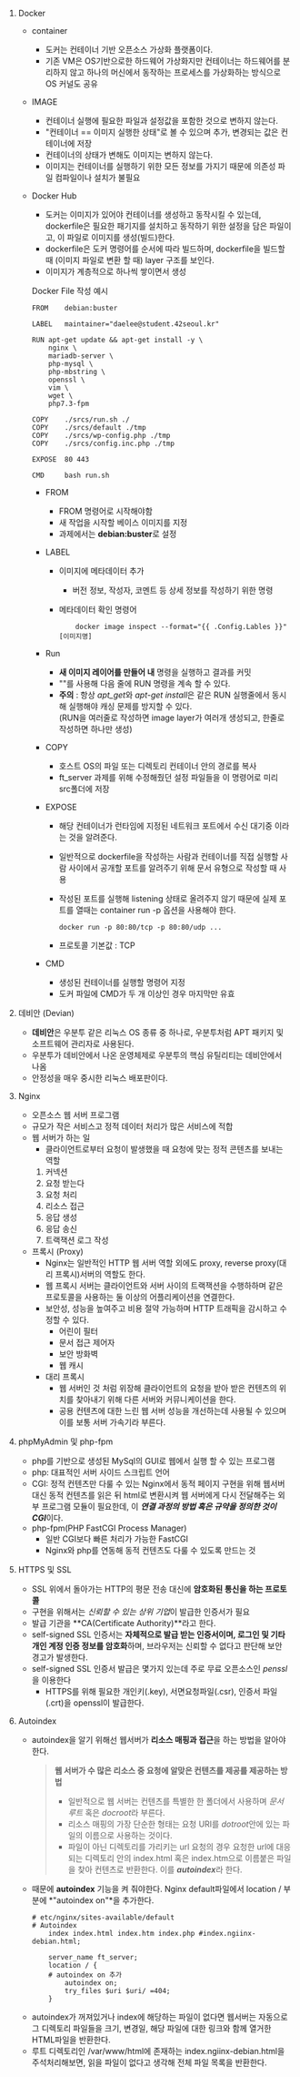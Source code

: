 1. Docker
	+ container
		+ 도커는 컨테이너 기반 오픈소스 가상화 플랫폼이다.
		+ 기존 VM은 OS기반으로한 하드웨어 가상화지만 컨테이너는 하드웨어를 분리하지 않고 하나의 머신에서 동작하는 프로세스를 가상화하는 방식으로 OS 커널도 공유
	+ IMAGE
		+ 컨테이너 실행에 필요한 파일과 설정값을 포함한 것으로 변하지 않는다.
		+ "컨테이너 == 이미지 실행한 상태"로 볼 수 있으며 추가, 변경되는 값은 컨테이너에 저장
		+ 컨테이너의 상태가 변해도 이미지는 변하지 않는다.
		+ 이미지는 컨테이너를 실행하기 위한 모든 정보를 가지기 때문에 의존성 파일 컴파일이나 설치가 불필요
	+ Docker Hub
		+ 도커는 이미지가 있어야 컨테이너를 생성하고 동작시킬 수 있는데, dockerfile은 필요한 패기지를 설치하고 동작하기 위한 설정을 담은 파일이고, 이 파일로 이미지를 생성(빌드)한다.
		+ dockerfile은 도커 명령어를 순서에 따라 빌드하며, dockerfile을 빌드할 때 (이미지 파일로 변환 할 때) layer 구조를 보인다.
		+ 이미지가 계층적으로 하나씩 쌓이면서 생성

		Docker File 작성 예시
		
		~~~
		FROM	debian:buster

		LABEL	maintainer="daelee@student.42seoul.kr"

		RUN	apt-get update && apt-get install -y \
			nginx \
			mariadb-server \
			php-mysql \
			php-mbstring \
			openssl \
			vim \
			wget \
			php7.3-fpm

		COPY	./srcs/run.sh ./
		COPY	./srcs/default ./tmp
		COPY	./srcs/wp-config.php ./tmp
		COPY	./srcs/config.inc.php ./tmp

		EXPOSE	80 443

		CMD 	bash run.sh
		~~~

		+ FROM
			+ FROM 명령어로 시작해야함
			+ 새 작업을 시작할 베이스 이미지를 지정
			+ 과제에서는 **debian:buster**로 설정
		+ LABEL
			+ 이미지에 메타데이터 추가
				+ 버전 정보, 작성자, 코멘트 등 상세 정보를 작성하기 위한 명령
			+ 메타데이터 확인 명령어

				~~~
					docker image inspect --format="{{ .Config.Lables }}" [이미지명]
				~~~
			
		+ Run
			+ **새 이미지 레이어를 만들어 내** 명령을 실행하고 결과를 커밋
			+ "\"를 사용해 다음 줄에 RUN 명령을 계속 할 수 있다.
			+ **주의** : 항상 *apt_get*와 *apt-get install*은 같은 RUN 실행줄에서 동시해 실행해야 캐싱 문제를 방지할 수 있다. </br>
			(RUN을 여러줄로 작성하면 image layer가 여러개 생성되고, 한줄로 작성하면 하나만 생성)
		+ COPY
			+ 호스트 OS의 파일 또는 디렉토리 컨테이너 안의 경로를 복사
			+ ft_server 과제를 위해 수정해줬던 설정 파일들을 이 명령어로 미리 src폴더에 저장
		+ EXPOSE
			+ 해당 컨테이너가 런타임에 지정된 네트워크 포트에서 수신 대기중 이라는 것을 알려준다.
			+ 일반적으로 dockerfile을 작성하는 사람과 컨테이너를 직접 실행할 사람 사이에서 공개할 포트를 알려주기 위해 문서 유형으로 작성할 때 사용
			+ 작성된 포트를 실행해 listening 상태로 올려주지 않기 때문에 실제 포트를 열때는 container run -p 옵션을 사용해야 한다.</br>
			
				~~~
				docker run -p 80:80/tcp -p 80:80/udp ...
				~~~
			+ 프로토콜 기본값 : TCP
		+ CMD
			+ 생성된 컨테이너를 실행할 명령어 지정
			+ 도커 파일에 CMD가 두 개 이상인 경우 마지막만 유효
2. 데비안 (Devian)
	+ **데비안**은 우분투 같은 리눅스 OS 종류 중 하나로, 우분투처럼 APT 패키지 및 소프트웨어 관리자로 사용된다. 
	+ 우분투가 데비안에서 나온 운영체제로 우분투의 핵심 유틸리티는 데비안에서 나옴
	+ 안정성을 매우 중시한 리눅스 배포판이다.

3. Nginx
	+ 오픈소스 웹 서버 프로그램
	+ 규모가 작은 서비스고 정적 데이터 처리가 많은 서비스에 적합
	+ 웹 서버가 하는 일
		+ 클라이언트로부터 요청이 발생했을 때 요청에 맞는 정적 콘텐츠를 보내는 역할
		1. 커넥션
		2. 요청 받는다
		3. 요청 처리
		4. 리소스 접근
		5. 응답 생성
		6. 응답 송신
		7. 트랙잭션 로그 작성
	+ 프록시 (Proxy)
		+ Nginx는 일반적인 HTTP 웹 서버 역할 외에도 proxy, reverse proxy(대리 프록시)서버의 역할도 한다.
		+ 웹 프록시 서버는 클라이언트와 서버 사이의 트랙잭션을 수행하하며 같은 프로토콜을 사용하는 둘 이상의 어플리케이션을 연결한다.
		+ 보안성, 성능을 높여주고 비용 절약 가능하며 HTTP 트래픽을 감시하고 수정할 수 있다.
			+ 어린이 필터
			+ 문서 접근 제어자
			+ 보안 방화벽
			+ 웹 캐시
		+ 대리 프록시
			+ 웹 서버인 것 처럼 위장해 클라이언트의 요청을 받아 받은 컨텐츠의 위치를 찾아내기 위해 다른 서버와 커뮤니케이션을 한다.
			+ 공용 컨텐츠에 대한 느린 웹 서버 성능을 개선하는데 사용될 수 있으며 이를 보통 서버 가속기라 부른다.
4. phpMyAdmin 및 php-fpm
	+ php를 기반으로 생성된 MySql의 GUI로 웹에서 실행 할 수 있는 프로그램
	+ php: 대표적인 서버 사이드 스크립트 언어
	+ CGI: 정적 컨텐츠만 다룰 수 있는 Nginx에서 동적 페이지 구현을 위해 웹서버 대신 동적 컨텐츠를 읽은 뒤 html로 변환시켜 웹 서버에게 다시 전달해주는 외부 프로그램 모듈이 필요한데, 이 ***연결 과정의 방법 혹은 규약을 정의한 것이 CGI***이다.
	+ php-fpm(PHP FastCGI Process Manager)
		+ 일반 CGI보다 빠른 처리가 가능한 FastCGI
		+ Nginx와 php를 연동해 동적 컨텐츠도 다룰 수 있도록 만드는 것
	
5. HTTPS 및 SSL
	+ SSL 위에서 돌아가는 HTTP의 평문 전송 대신에 **암호화된 통신을 하는 프로토콜**
	+ 구현을 위해서는 *신뢰할 수 있는 상위 기업*이 발급한 인증서가 필요
	+ 발급 기관을 **CA(Certificate Authority)**라고 한다.
	+ self-signed SSL 인증서는 **자체적으로 발급 받는 인증서이며, 로그인 및 기타 개인 계정 인증 정보를 암호화**하며, 브라우저는 신뢰할 수 없다고 판단해 보안 경고가 발생한다.
	+ self-signed SSL 인증서 발급은 몇가지 있는데 주로 무료 오픈소스인 *penssl*을 이용한다
		+ HTTPS를 위해 필요한 개인키(.key), 서면요청파일(.csr), 인증서 파일(.crt)을 openssl이 발급한다.
	
6. Autoindex
	+ autoindex을 알기 위해선 웹서버가 **리소스 매핑과 접근**을 하는 방법을 알아야한다.
		> **웹 서버가 수 많은 리소스 중 요청에 알맞은 컨텐츠를 제공를 제공하는 방법**
		> + 일반적으로 웹 서버는 컨텐츠를 특별한 한 폴더에서 사용하며 *문서 루트* 혹은 *docroot*라 부른다.
		> + 리소스 매핑의 가장 단순한 형태는 요청 URI를 *dotroot*안에 있는 파일의 이름으로 사용하는 것이다.
		> + 파일이 아닌 디렉토리를 가리키는 url 요청의 경우 요청한 url에 대응되는 디렉토리 안의 index.html 혹은 index.htm으로 이름붙은 파일을 찾아 컨텐츠로 반환한다. 이를 ***autoindex***라 한다.
	+ 때문에 **autoindex** 기능을 켜 줘야한다. Nginx default파일에서 location / 부분에 *"autoindex on"*을 추가한다.
		~~~
		# etc/nginx/sites-available/default
		# Autoindex
			index index.html index.htm index.php #index.ngiinx-debian.html;

			server_name ft_server;
			location / {
			# autoindex on 추가
				autoindex on;
				try_files $uri $uri/ =404;
			}
		~~~
	+ autoindex가 꺼져있거나 index에 해당하는 파일이 없다면 웹서버는 자동으로 그 디렉토리 파일들을 크기, 변경일, 해당 파일에 대한 링크와 함께 열거한 HTML파일을 반환한다.
	+ 루트 디렉토리인 /var/www/html에 존재하는 index.ngiinx-debian.html을 주석처리해보면, 읽을 파일이 없다고 생각해 전체 파일 목록을 반환한다.